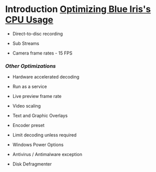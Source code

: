 # Introduction [Optimizing Blue Iris's CPU Usage](https://ipcamtalk.com/wiki/optimizing-blue-iris-s-cpu-usage/)




- Direct-to-disc recording


- Sub Streams


- Camera frame rates - 15 FPS


### _Other Optimizations_

- Hardware accelerated decoding

- Run as a service

- Live preview frame rate

- Video scaling

- Text and Graphic Overlays

- Encoder preset

- Limit decoding unless required

- Windows Power Options

- Antivirus / Antimalware exception

- Disk Defragmenter
